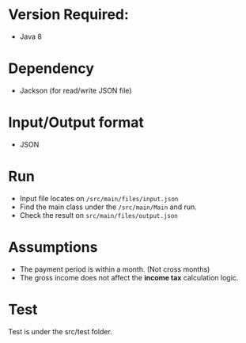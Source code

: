 # Version Required:
* Java 8

# Dependency
* Jackson (for read/write JSON file)

# Input/Output format
* JSON

# Run
-	Input file locates on `/src/main/files/input.json`
-	Find the main class under the `/src/main/Main` and run.<br>
- 	Check the result on `src/main/files/output.json`


# Assumptions
-	The payment period is within a month. (Not cross months)
-   The gross income does not affect the <b>income tax</b> calculation logic.

# Test
Test is under the src/test folder.


